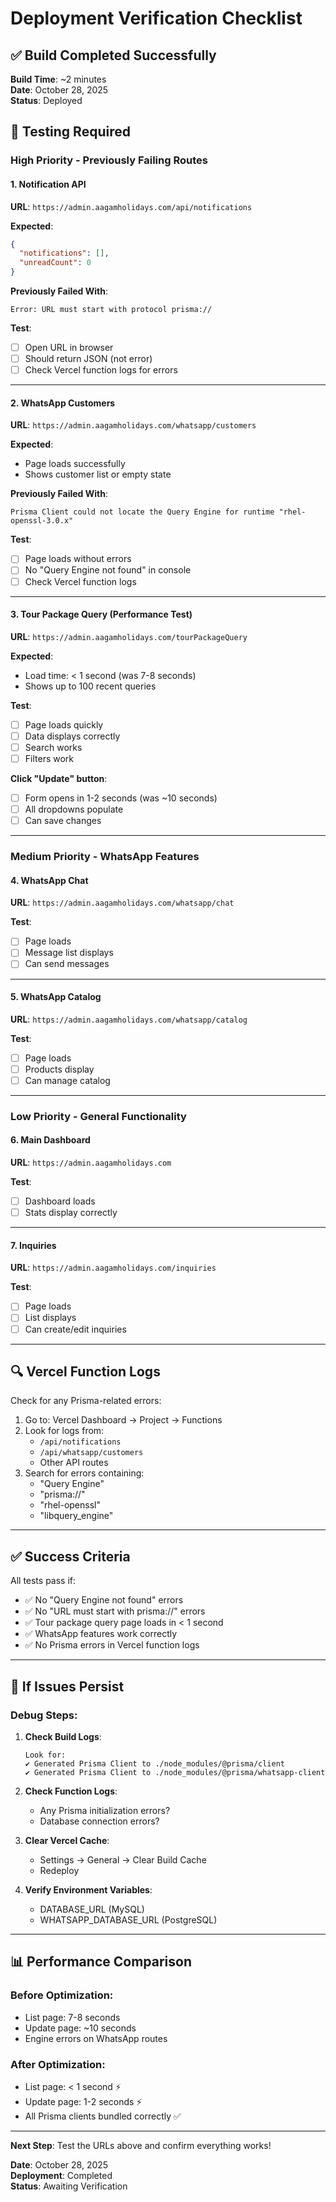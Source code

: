 # Deployment Verification Checklist

## ✅ Build Completed Successfully

**Build Time**: ~2 minutes  
**Date**: October 28, 2025  
**Status**: Deployed

## 🧪 Testing Required

### High Priority - Previously Failing Routes

#### 1. Notification API
**URL**: `https://admin.aagamholidays.com/api/notifications`

**Expected**:
```json
{
  "notifications": [],
  "unreadCount": 0
}
```

**Previously Failed With**:
```
Error: URL must start with protocol prisma://
```

**Test**: 
- [ ] Open URL in browser
- [ ] Should return JSON (not error)
- [ ] Check Vercel function logs for errors

---

#### 2. WhatsApp Customers
**URL**: `https://admin.aagamholidays.com/whatsapp/customers`

**Expected**:
- Page loads successfully
- Shows customer list or empty state

**Previously Failed With**:
```
Prisma Client could not locate the Query Engine for runtime "rhel-openssl-3.0.x"
```

**Test**:
- [ ] Page loads without errors
- [ ] No "Query Engine not found" in console
- [ ] Check Vercel function logs

---

#### 3. Tour Package Query (Performance Test)
**URL**: `https://admin.aagamholidays.com/tourPackageQuery`

**Expected**:
- Load time: < 1 second (was 7-8 seconds)
- Shows up to 100 recent queries

**Test**:
- [ ] Page loads quickly
- [ ] Data displays correctly
- [ ] Search works
- [ ] Filters work

**Click "Update" button**:
- [ ] Form opens in 1-2 seconds (was ~10 seconds)
- [ ] All dropdowns populate
- [ ] Can save changes

---

### Medium Priority - WhatsApp Features

#### 4. WhatsApp Chat
**URL**: `https://admin.aagamholidays.com/whatsapp/chat`

**Test**:
- [ ] Page loads
- [ ] Message list displays
- [ ] Can send messages

---

#### 5. WhatsApp Catalog
**URL**: `https://admin.aagamholidays.com/whatsapp/catalog`

**Test**:
- [ ] Page loads
- [ ] Products display
- [ ] Can manage catalog

---

### Low Priority - General Functionality

#### 6. Main Dashboard
**URL**: `https://admin.aagamholidays.com`

**Test**:
- [ ] Dashboard loads
- [ ] Stats display correctly

---

#### 7. Inquiries
**URL**: `https://admin.aagamholidays.com/inquiries`

**Test**:
- [ ] Page loads
- [ ] List displays
- [ ] Can create/edit inquiries

---

## 🔍 Vercel Function Logs

Check for any Prisma-related errors:

1. Go to: Vercel Dashboard → Project → Functions
2. Look for logs from:
   - `/api/notifications`
   - `/api/whatsapp/customers`
   - Other API routes
3. Search for errors containing:
   - "Query Engine"
   - "prisma://"
   - "rhel-openssl"
   - "libquery_engine"

---

## ✅ Success Criteria

All tests pass if:
- ✅ No "Query Engine not found" errors
- ✅ No "URL must start with prisma://" errors  
- ✅ Tour package query page loads in < 1 second
- ✅ WhatsApp features work correctly
- ✅ No Prisma errors in Vercel function logs

---

## 🐛 If Issues Persist

### Debug Steps:

1. **Check Build Logs**:
   ```
   Look for:
   ✔ Generated Prisma Client to ./node_modules/@prisma/client
   ✔ Generated Prisma Client to ./node_modules/@prisma/whatsapp-client
   ```

2. **Check Function Logs**:
   - Any Prisma initialization errors?
   - Database connection errors?

3. **Clear Vercel Cache**:
   - Settings → General → Clear Build Cache
   - Redeploy

4. **Verify Environment Variables**:
   - DATABASE_URL (MySQL)
   - WHATSAPP_DATABASE_URL (PostgreSQL)

---

## 📊 Performance Comparison

### Before Optimization:
- List page: 7-8 seconds
- Update page: ~10 seconds
- Engine errors on WhatsApp routes

### After Optimization:
- List page: < 1 second ⚡
- Update page: 1-2 seconds ⚡
- All Prisma clients bundled correctly ✅

---

**Next Step**: Test the URLs above and confirm everything works!

**Date**: October 28, 2025  
**Deployment**: Completed  
**Status**: Awaiting Verification
